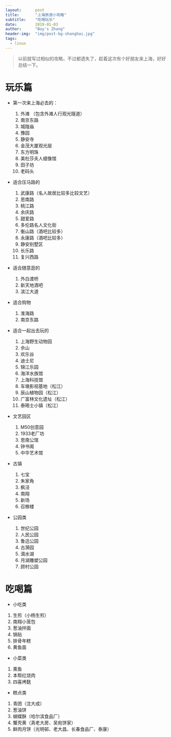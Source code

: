 ```yaml
---
layout:      post
title:       "上海旅游小攻略"
subtitle:    "吃喝玩乐"
date:        2019-01-03
author:      "Boy's Zhang"
header-img:  "img/post-bg-shanghai.jpg"
tags:
  - linux
---
```


> 以前就写过相似的攻略，不过都遗失了，趁着这次有个好朋友来上海，好好总结一下。



# 玩乐篇

- 第一次来上海必去的：

  

  1. 外滩    （包含外滩人行观光隧道）
  2. 南京东路
  3. 城隍庙
  4. 豫园
  5. 静安寺
  6. 金茂大厦观光层
  7. 东方明珠
  8. 美杜莎夫人蜡像馆
  9. 田子坊
  10. 老码头

- 适合压马路的

  1. 武康路（名人故居比较多比较文艺）
  2. 思南路
  3. 桃江路
  4. 余庆路
  5. 甜爱路
  6. 多伦路名人文化街
  7. 衡山路（酒吧比较多）
  8. 永康路（酒吧比较多）
  9. 静安别墅区
  10. 长乐路
  11. 复兴西路

- 适合随意逛的

  1. 外白渡桥
  2. 新天地酒吧
  3. 滨江大道

- 适合购物

  1. 淮海路
  2. 南京东路

- 适合一起出去玩的

  1. 上海野生动物园
  2. 佘山
  3. 欢乐谷
  4. 迪士尼
  5. 锦江乐园
  6. 海洋水族馆
  7. 上海科技馆
  8. 车墩影视基地（松江）
  9. 辰山植物园（松江）
  10. 广富林文化遗址（松江）
  11. 泰晤士小镇（松江）

- 文艺园区

  1. M50创意园
  2. 1933老厂坊
  3. 思南公馆
  4. 钟书阁
  5. 中华艺术馆

- 古镇

  1. 七宝
  2. 朱家角
  3. 枫泾
  4. 南翔
  5. 新场
  6. 召稼楼

- 公园类

  1. 世纪公园
  2. 人民公园
  3. 鲁迅公园
  4. 古漪园
  5. 滴水湖
  6. 月湖雕塑公园
  7. 顾村公园



# 吃喝篇

- 小吃类

1. 生煎（小杨生煎）
2. 南翔小笼包
3. 葱油拌面
4. 锅贴
5. 排骨年糕
6. 黄鱼面

- 小菜类

1. 熏鱼
2. 本帮红烧肉
3. 四喜烤麸

- 糕点类

1. 青团（沈大成）
2. 葱油饼
3. 蝴蝶酥（哈尔滨食品厂）
4. 蟹壳黄（真老大房、吴宛饼家）
5. 鲜肉月饼（光明邨、老大昌、长春食品厂、泰康）


